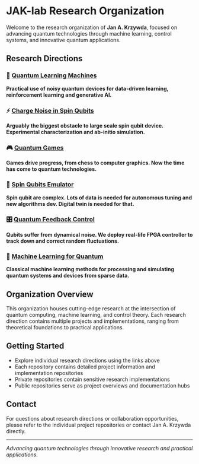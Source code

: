 # JAK-lab Research Organization

Welcome to the research organization of **Jan A. Krzywda**, focused on advancing quantum technologies through machine learning, control systems, and innovative quantum applications.

## Research Directions

### 🧠 [Quantum Learning Machines](https://github.com/JAK-lab/quantum-learning-machines)
**Practical use of noisy quantum devices for data-driven learning, reinforcement learning and generative AI.**

### ⚡ [Charge Noise in Spin Qubits](https://github.com/JAK-lab/charge-noise-spin-qubits)
**Arguably the biggest obstacle to large scale spin qubit device. Experimental characterization and ab-initio simulation.**

### 🎮 [Quantum Games](https://github.com/JAK-lab/quantum-games)
**Games drive progress, from chess to computer graphics. Now the time has come to quantum technologies.**

### 🔬 [Spin Qubits Emulator](https://github.com/JAK-lab/spin-qubit-emulator)
**Spin qubit are complex. Lots of data is needed for autonomous tuning and new algorithms dev. Digital twin is needed for that.**

### 🎛️ [Quantum Feedback Control](https://github.com/JAK-lab/quantum-feedback-control)
**Qubits suffer from dynamical noise. We deploy real-life FPGA controller to track down and correct random fluctuations.**

### 🤖 [Machine Learning for Quantum](https://github.com/JAK-lab/machine-learning-quantum)
**Classical machine learning methods for processing and simulating quantum systems and devices from sparse data.**

## Organization Overview

This organization houses cutting-edge research at the intersection of quantum computing, machine learning, and control theory. Each research direction contains multiple projects and implementations, ranging from theoretical foundations to practical applications.

## Getting Started

- Explore individual research directions using the links above
- Each repository contains detailed project information and implementation repositories
- Private repositories contain sensitive research implementations
- Public repositories serve as project overviews and documentation hubs

## Contact

For questions about research directions or collaboration opportunities, please refer to the individual project repositories or contact Jan A. Krzywda directly.

---

*Advancing quantum technologies through innovative research and practical applications.*
